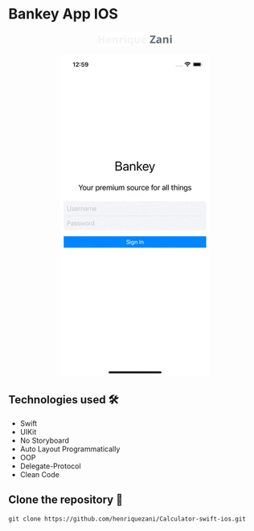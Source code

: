 # Bankey App IOS

<div align="center">
  <img alt="Logo" src="assets/Logo.png"  width="150px" />
</div>

<p align="center">
  <img src="assets/bankeyapp.gif">
 </p>
 
 ## Technologies used 🛠️ 

- Swift
- UIKit
- No Storyboard
- Auto Layout Programmatically
- OOP
- Delegate-Protocol
- Clean Code
 
 
 
 
 ## Clone the repository 🔧

```shell
git clone https://github.com/henriquezani/Calculator-swift-ios.git
```
